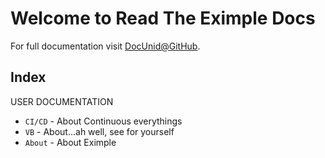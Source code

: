 # Welcome to Read The Eximple Docs

For full documentation visit [DocUnid@GitHub](https://docunid.github.io/).

## Index

USER DOCUMENTATION

* `CI/CD` - About Continuous everythings
* `VB` - About...ah well, see for yourself  
* `About` - About Eximple
